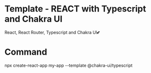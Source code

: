 # Template - REACT with Typescript and Chakra UI

React, React Router, Typescript and Chakra UI💕

# Command

npx create-react-app my-app --template @chakra-ui/typescript
